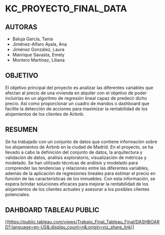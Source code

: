 # KC_PROYECTO_FINAL_DATA

## AUTORAS

* Baluja García, Tania 
* Jiménez-Alfaro Ayala, Ana 
* Jiménez González, Laura 
* Manrique Savasta, Emely 
* Montero Martínez, Liliana 

## OBJETIVO 

El objetivo principal del proyecto es analizar las diferentes variables que afectan al precio de una vivienda en alquiler con el objetivo de poder incluirlas en un algoritmo de regresión lineal capaz de predecir dicho precio. Así como proporcionar un cuadro de mandos o dashboard que facilite la detección de acciones para maximizar la rentabilidad de los alojamientos de los clientes de Airbnb. 

## RESUMEN 

Se ha trabajado con un conjunto de datos que contiene información sobre los alojamientos de Airbnb en la ciudad de Madrid. En el proyecto, se ha llevado a cabo la definición del conjunto de datos, la arquitectura y validación de datos, análisis exploratorio, visualización de métricas y modelado. Se han utilizado técnicas de análisis y modelado para comprender las tendencias y relaciones entre las diferentes variables, además de la aplicación de regresiones lineales para estimar el precio en función de las características de los inmuebles. Con esta información, se espera brindar soluciones eficaces para mejorar la rentabilidad de los alojamientos de los clientes actuales y asesorar a los posibles clientes potenciales. 


## DAHBOARD TABLEAU PUBLIC

[(https://public.tableau.com/views/Trabajo_Final_Tableau_Final/DASHBOARD?:language=en-US&:display_count=n&:origin=viz_share_link)] 
